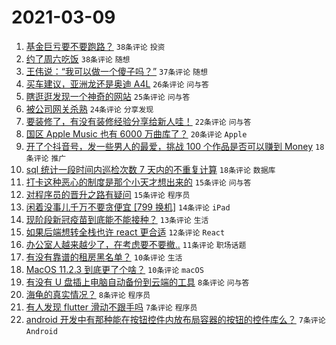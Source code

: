 # 2021-03-09

1. [基金巨亏要不要跑路？](https://www.v2ex.com/t/759849) `38条评论` `投资`
1. [约了周六吃饭](https://www.v2ex.com/t/759806) `38条评论` `随想`
1. [王伟说：“我可以做一个傻子吗？”](https://www.v2ex.com/t/759805) `37条评论` `随想`
1. [买车建议，亚洲龙还是奥迪 A4L](https://www.v2ex.com/t/759837) `26条评论` `问与答`
1. [瞎逛逛发现一个神奇的网站](https://www.v2ex.com/t/759809) `25条评论` `问与答`
1. [被公司网关杀熟](https://www.v2ex.com/t/759819) `24条评论` `分享发现`
1. [要装修了，有没有装修经验分享给新人哇！](https://www.v2ex.com/t/759859) `22条评论` `问与答`
1. [国区 Apple Music 也有 6000 万曲库了？](https://www.v2ex.com/t/759846) `20条评论` `Apple`
1. [开了个抖音号，发一些男人的最爱，挑战 100 个作品是否可以赚到 Money](https://www.v2ex.com/t/759858) `18条评论` `推广`
1. [sql 统计一段时间内巡检次数 7 天内的不重复计算](https://www.v2ex.com/t/759812) `18条评论` `数据库`
1. [打卡这种恶心的制度是那个小天才想出来的](https://www.v2ex.com/t/759818) `15条评论` `问与答`
1. [对程序员的晋升之路有疑问](https://www.v2ex.com/t/759815) `15条评论` `程序员`
1. [闲着没事儿千万不要贪便宜 [799 换机]](https://www.v2ex.com/t/759816) `14条评论` `iPad`
1. [现阶段新冠疫苗到底能不能接种？](https://www.v2ex.com/t/759870) `13条评论` `生活`
1. [如果后端想转全栈也许 react 更合适](https://www.v2ex.com/t/759876) `12条评论` `React`
1. [办公室人越来越少了，在考虑要不要撤..](https://www.v2ex.com/t/759820) `11条评论` `职场话题`
1. [有没有靠谱的租房黑名单？](https://www.v2ex.com/t/759824) `10条评论` `生活`
1. [MacOS 11.2.3 到底更了个啥？](https://www.v2ex.com/t/759822) `10条评论` `macOS`
1. [有没有 U 盘插上电脑自动备份到云端的工具](https://www.v2ex.com/t/759852) `8条评论` `问与答`
1. [海龟的真实情况？](https://www.v2ex.com/t/759813) `8条评论` `程序员`
1. [有人发现 flutter 滑动不跟手吗](https://www.v2ex.com/t/759885) `7条评论` `程序员`
1. [android 开发中有那种能在按钮控件内放布局容器的按钮的控件库么？](https://www.v2ex.com/t/759828) `7条评论` `Android`
